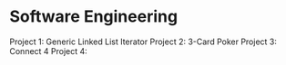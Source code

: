 # Software Engineering
Project 1: Generic Linked List Iterator
Project 2: 3-Card Poker
Project 3: Connect 4
Project 4:
